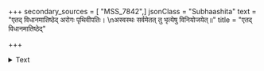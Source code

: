 +++
secondary_sources = [ "MSS_7842",]
jsonClass = "Subhaashita"
text = "एतद् विधानमातिष्ठेद् अरोगः पृथिवीपतिः।  \nअस्वस्थः सर्वमेतत् तु भृत्येषु विनियोजयेत्॥"
title = "एतद् विधानमातिष्ठेद्"

+++

<details><summary>Text</summary>

एतद् विधानमातिष्ठेद् अरोगः पृथिवीपतिः।  
अस्वस्थः सर्वमेतत् तु भृत्येषु विनियोजयेत्॥
</details>
